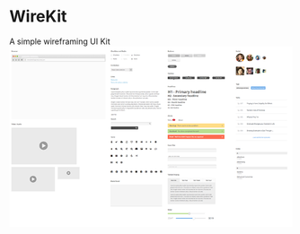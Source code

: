# WireKit
A simple wireframing UI Kit 
![WireKit](https://github.com/brandonbeecroft/WireKit/blob/master/WireKit.png)
